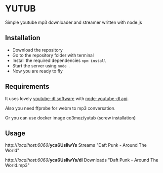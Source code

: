 YUTUB
============

Simple youtube mp3 downloader and streamer written with node.js


Installation
---------------

* Download the repository
* Go to the repository folder with terminal
* Install the required dependencies `npm install`
* Start the server using `node .`
* Now you are ready to fly

Requirements
----------------

It uses lovely [youtube-dl software](https://github.com/rg3/youtube-dl) with [node-youtube-dl api](https://github.com/przemyslawpluta/node-youtube-dl).

Also you need ffprobe for webm to mp3 conversation.

Or you can use docker image co3moz/yutub (screw installation)

Usage
---------------

http://_localhost:6060_/__yca6UsllwYs__
Streams "Daft Punk - Around The World"

http://_localhost:6060_/__yca6UsllwYs/dl__
Downloads "Daft Punk - Around The World.mp3"

